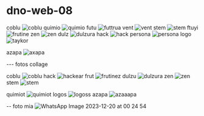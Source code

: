 # dno-web-08
coblu
![coblu](https://github.com/user-attachments/assets/b6c2f786-1924-41a2-a996-521a9956ab70)
quimio
![quimio](https://github.com/user-attachments/assets/ef97f77c-0be8-4e42-83b8-a5978abe2bf3)
futu
![futtrua](https://github.com/user-attachments/assets/402671a1-bc58-4899-b591-4e8cb9d51f8b)
vent
![vent](https://github.com/user-attachments/assets/66c423d8-d82f-4409-b07c-e9b93e7d3b0b)
stem
![stem](https://github.com/user-attachments/assets/31ebf41e-fef4-4523-aabc-19a490296d3f)
ftuyi
![frutine](https://github.com/user-attachments/assets/84458fcd-e34d-4168-a6cb-f4b1b420b765)
zen
![zen](https://github.com/user-attachments/assets/3bfe2eca-6dde-412f-9dc4-d94ee5b989de)
dulz
![dulzura](https://github.com/user-attachments/assets/e9331d35-a4ec-4990-a44f-e152903c52e3)
hack
![hack](https://github.com/user-attachments/assets/adb08a90-6102-48f6-8c5d-287d8f904e67)
persona
![persona](https://github.com/user-attachments/assets/67ec2f2f-42db-4d42-97d5-1be9bc4d8c7c)
logo
![taykor](https://github.com/user-attachments/assets/d56aa377-bd01-48df-bcc0-7dbbc0a59ed3)

azapa
![axapa](https://github.com/user-attachments/assets/1b4ce549-2a6c-4885-9796-8252a034bda3)

--- fotos collage

coblu
![coblu](https://github.com/user-attachments/assets/00fa0ce6-d987-42b8-9c4d-e90376200d42)
hack
![hackear](https://github.com/user-attachments/assets/cbbd79b3-ff59-4ba6-8c0e-9f5f86a20749)
frut
![frutinez](https://github.com/user-attachments/assets/afd108e2-5b96-414c-a9a9-4c2dc761b6fd)
dulzu
![dulzura](https://github.com/user-attachments/assets/34fd4062-8bf2-4c9e-8069-1af96dfbdff3)
zen
![zen](https://github.com/user-attachments/assets/71fd505c-e810-46ee-b41c-2a1ccaf6a5e1)
stem
![stem](https://github.com/user-attachments/assets/2dc45c19-9fba-4094-aab0-6abf50630032)

quimiot
![quimiot](https://github.com/user-attachments/assets/13a3c23f-f227-4241-988d-9b2b9e050ca6)
logos
![logoss](https://github.com/user-attachments/assets/2a298822-7cef-4785-9e3f-67c33918838a)
azapa
![azaaapa](https://github.com/user-attachments/assets/4b5bb55c-f038-46bc-9989-b516bcdb78e6)


--
foto mia
![WhatsApp Image 2023-12-20 at 00 24 54](https://github.com/user-attachments/assets/fb9bc27b-3643-4f72-8d79-5e4cfa6a8999)

